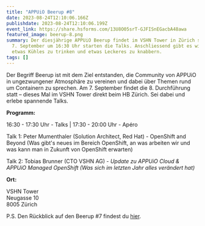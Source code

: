 ```yaml
---
title: "APPUiO Beerup #8"
date: 2023-08-24T12:10:06.166Z
publishdate: 2023-08-24T12:10:06.199Z
event_link: https://share.hsforms.com/13U8O05srT-GJFISnEGacbA48awa
featured_image: beerup-8.png
summary: Der diesjährige APPUiO Beerup findet im VSHN Tower in Zürich statt. Am
  7. September um 16:30 Uhr starten die Talks. Anschliessend gibt es wie üblich
  etwas Kühles zu trinken und etwas Leckeres zu knabbern.
tags: []
---
```

Der Begriff Beerup ist mit dem Ziel entstanden, die Community von APPUiO in ungezwungener Atmosphäre zu vereinen und dabei über Themen rund um Containern zu sprechen. Am 7. September findet die 8. Durchführung statt – dieses Mal im VSHN Tower direkt beim HB Zürich. Sei dabei und erlebe spannende Talks.

**Programm:**

1﻿6:30 - 17:30 Uhr - Talks | 1﻿7:30 - 20:00 Uhr - Apéro

Talk 1: Peter Mumenthaler (Solution Architect, Red Hat) - OpenShift and Beyond (Was gibt's neues im Bereich OpenShift, an was arbeiten wir und was kann man in Zukunft von OpenShift erwarten)

T﻿alk 2: Tobias Brunner (CTO VSHN AG) - *Update zu APPUiO Cloud & APPUiO Managed OpenShift (Was sich im letzten Jahr alles verändert hat)*

**Ort:**

VSHN Tower\
Neugasse 10\
8005 Zürich

P.﻿S. Den Rückblick auf den Beerup #7 findest du [hier](https://www.appuio.ch/blog/2022-11-02-ruckblick-auf-das-beerup-vom-1-november-2022/).